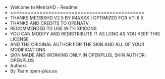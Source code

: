 -  Welcome to MetrixHD - Readme!
-  ==============================================
-  THANKS METRIXHD V2.5 BY IMAXXX | OPTIMIZED FOR VTI 6.X 
-  THANKS AND CREDITS TO OPENATV 
-  RECOMMENDED TO USE WITH XPICONS 
-  YOU CAN MODIFY AND REDISTRIBUTE IT AS LONG AS YOU KEEP THIS LICENSE
-  AND THE ORIGINAL AUTHOR FOR THE SKIN AND ALL OF YOUR MODIFICATIONS 
-  SKIN MADE AND WORKING ONLY IN OPENPLUS, SKIN AUTHOR: OPENPLUS
-  Authors
-  By Team open-plus.es
